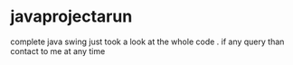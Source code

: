 # javaprojectarun
complete java swing just took a look at the whole code . if any query than contact to me at any time
